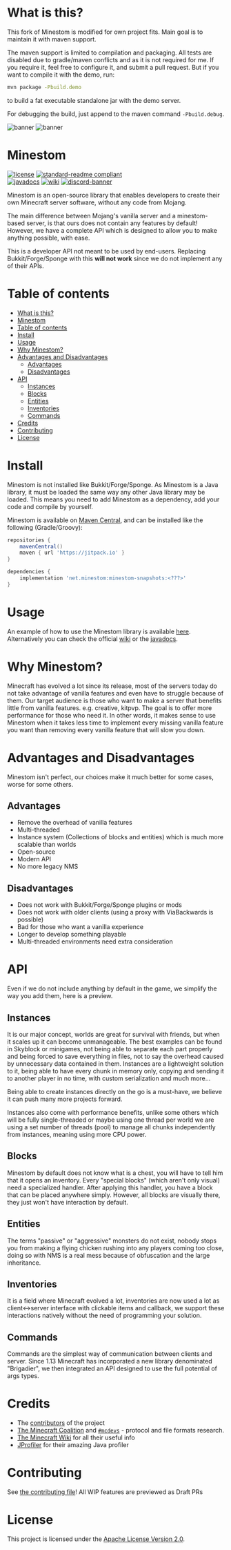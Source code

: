 # What is this?

This fork of Minestom is modified for own project fits. Main goal is to maintain it with maven support.

The maven support is limited to compilation and packaging. All tests are disabled due to gradle/maven conflicts and as it is not required for me. If you require it, feel free to configure it, and submit a pull request. But if you want to compile it with the demo, run:

```sh
mvn package -Pbuild.demo
```

to build a fat executable standalone jar with the demo server.

For debugging the build, just append to the maven command `-Pbuild.debug`.


![banner](banner_dark.png#gh-dark-mode-only)
![banner](banner_light.png#gh-light-mode-only)

# Minestom

[![license](https://img.shields.io/github/license/Minestom/Minestom?style=for-the-badge&color=b2204c)](../LICENSE)
[![standard-readme compliant](https://img.shields.io/badge/readme%20style-standard-brightgreen.svg?style=for-the-badge)](https://github.com/RichardLitt/standard-readme)  
[![javadocs](https://img.shields.io/badge/documentation-javadocs-4d7a97?style=for-the-badge)](https://javadoc.minestom.net)
[![wiki](https://img.shields.io/badge/documentation-wiki-74aad6?style=for-the-badge)](https://wiki.minestom.net/)
[![discord-banner](https://img.shields.io/discord/706185253441634317?label=discord&style=for-the-badge&color=7289da)](https://discord.gg/pkFRvqB)

Minestom is an open-source library that enables developers to create their own Minecraft server software, without any code from Mojang.

The main difference between Mojang's vanilla server and a minestom-based server, is that ours does not contain any features by default!
However, we have a complete API which is designed to allow you to make anything possible, with ease.

This is a developer API not meant to be used by end-users. Replacing Bukkit/Forge/Sponge with this **will not work** since we do not implement any of their APIs.

# Table of contents
- [What is this?](#what-is-this)
- [Minestom](#minestom)
- [Table of contents](#table-of-contents)
- [Install](#install)
- [Usage](#usage)
- [Why Minestom?](#why-minestom)
- [Advantages and Disadvantages](#advantages-and-disadvantages)
  - [Advantages](#advantages)
  - [Disadvantages](#disadvantages)
- [API](#api)
  - [Instances](#instances)
  - [Blocks](#blocks)
  - [Entities](#entities)
  - [Inventories](#inventories)
  - [Commands](#commands)
- [Credits](#credits)
- [Contributing](#contributing)
- [License](#license)

# Install
Minestom is not installed like Bukkit/Forge/Sponge.
As Minestom is a Java library, it must be loaded the same way any other Java library may be loaded.
This means you need to add Minestom as a dependency, add your code and compile by yourself.

Minestom is available on [Maven Central](https://central.sonatype.com/artifact/net.minestom/minestom-snapshots),
and can be installed like the following (Gradle/Groovy):

```groovy
repositories {
    mavenCentral()
    maven { url 'https://jitpack.io' }
}

dependencies {
    implementation 'net.minestom:minestom-snapshots:<???>'
}
```

# Usage
An example of how to use the Minestom library is available [here](/demo).
Alternatively you can check the official [wiki](https://wiki.minestom.net/) or the [javadocs](https://minestom.github.io/Minestom/).

# Why Minestom?
Minecraft has evolved a lot since its release, most of the servers today do not take advantage of vanilla features and even have to struggle because of them.
Our target audience is those who want to make a server that benefits little from vanilla features. e.g. creative, kitpvp.
The goal is to offer more performance for those who need it.
In other words, it makes sense to use Minestom when it takes less time to implement every missing vanilla feature you want than removing every vanilla feature that will slow you down.

# Advantages and Disadvantages
Minestom isn't perfect, our choices make it much better for some cases, worse for some others.

## Advantages
* Remove the overhead of vanilla features
* Multi-threaded
* Instance system (Collections of blocks and entities) which is much more scalable than worlds
* Open-source
* Modern API
* No more legacy NMS

## Disadvantages
* Does not work with Bukkit/Forge/Sponge plugins or mods
* Does not work with older clients (using a proxy with ViaBackwards is possible)
* Bad for those who want a vanilla experience
* Longer to develop something playable
* Multi-threaded environments need extra consideration

# API
Even if we do not include anything by default in the game, we simplify the way you add them, here is a preview.

## Instances
It is our major concept, worlds are great for survival with friends, but when it scales up it can become unmanageable. The best examples can be found in Skyblock or minigames, not being able to separate each part properly and being forced to save everything in files, not to say the overhead caused by unnecessary data contained in them. Instances are a lightweight solution to it, being able to have every chunk in memory only, copying and sending it to another player in no time, with custom serialization and much more...

Being able to create instances directly on the go is a must-have, we believe it can push many more projects forward.

Instances also come with performance benefits, unlike some others which will be fully single-threaded or maybe using one thread per world we are using a set number of threads (pool) to manage all chunks independently from instances, meaning using more CPU power.

## Blocks
Minestom by default does not know what is a chest, you will have to tell him that it opens an inventory. 
Every "special blocks" (which aren't only visual) need a specialized handler. After applying this handler, you have a block that can be placed anywhere simply.
However, all blocks are visually there, they just won't have interaction by default.

## Entities
The terms "passive" or "aggressive" monsters do not exist, nobody stops you from making a flying chicken rushing into any players coming too close, doing so with NMS is a real mess because of obfuscation and the large inheritance.

## Inventories
It is a field where Minecraft evolved a lot, inventories are now used a lot as client<->server interface with clickable items and callback, we support these interactions natively without the need of programming your solution.

## Commands
Commands are the simplest way of communication between clients and server. Since 1.13 Minecraft has incorporated a new library denominated "Brigadier", we then integrated an API designed to use the full potential of args types.

# Credits
* The [contributors](https://github.com/Minestom/Minestom/graphs/contributors) of the project
* [The Minecraft Coalition](https://wiki.vg/) and [`#mcdevs`](https://github.com/mcdevs) -
   protocol and file formats research.
* [The Minecraft Wiki](https://minecraft.wiki) for all their useful info
* [JProfiler](https://www.ej-technologies.com/products/jprofiler/overview.html) for their amazing Java profiler

# Contributing
See [the contributing file](CONTRIBUTING.md)!
All WIP features are previewed as Draft PRs

# License
This project is licensed under the [Apache License Version 2.0](../LICENSE).
